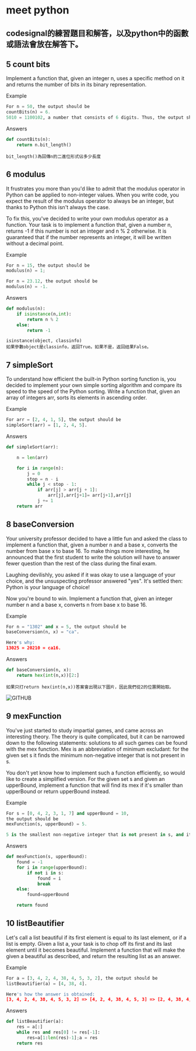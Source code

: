 # meet python
## codesignal的練習題目和解答，以及python中的函數或語法會放在解答下。
## 5 count bits
Implement a function that, given an integer n, uses a specific method on it and returns the number of bits in its binary representation.

Example
```python
For n = 50, the output should be
countBits(n) = 6.
5010 = 1100102, a number that consists of 6 digits. Thus, the output should be 6.
```
Answers
```python
def countBits(n):
    return n.bit_length()
```
    bit_length()為回傳n的二進位形式佔多少長度    

## 6 modulus
It frustrates you more than you'd like to admit that the modulus operator in Python can be applied to non-integer values. When you write code, you expect the result of the modulus operator to always be an integer, but thanks to Python this isn't always the case.

To fix this, you've decided to write your own modulus operator as a function. Your task is to implement a function that, given a number n, returns -1 if this number is not an integer and n % 2 otherwise. It is guaranteed that if the number represents an integer, it will be written without a decimal point.

Example
```python
For n = 15, the output should be
modulus(n) = 1;

For n = 23.12, the output should be
modulus(n) = -1.
```
Answers
```python
def modulus(n):
    if isinstance(n,int):
        return n % 2
    else:
        return -1
```
    isinstance(object, classinfo)    
    如果參數object是classinfo，返回True。如果不是，返回结果False。  
    
## 7 simpleSort
To understand how efficient the built-in Python sorting function is, you decided to implement your own simple sorting algorithm and compare its speed to the speed of the Python sorting. Write a function that, given an array of integers arr, sorts its elements in ascending order.

Example
```python
For arr = [2, 4, 1, 5], the output should be
simpleSort(arr) = [1, 2, 4, 5].
```
Answers
```python
def simpleSort(arr):

    n = len(arr)

    for i in range(n):
        j = 0
        stop = n - i
        while j < stop - 1:
            if arr[j] > arr[j + 1]:
                arr[j],arr[j+1]= arr[j+1],arr[j] 
            j += 1
    return arr

```
## 8 baseConversion
Your university professor decided to have a little fun and asked the class to implement a function that, given a number n and a base x, converts the number from base x to base 16. To make things more interesting, he announced that the first student to write the solution will have to answer fewer question than the rest of the class during the final exam.

Laughing devilishly, you asked if it was okay to use a language of your choice, and the unsuspecting professor answered "yes". It's settled then: Python is your language of choice!

Now you're bound to win. Implement a function that, given an integer number n and a base x, converts n from base x to base 16.

Example
```python
For n = "1302" and x = 5, the output should be
baseConversion(n, x) = "ca".

Here's why:
13025 = 20210 = ca16.
```
Answers
```python
def baseConversion(n, x):
    return hex(int(n,x))[2:]
```
    如果只打return hex(int(n,x))答案會出現以下圖片，因此我們從2的位置開始取。
![GITHUB](https://github.com/tzuying0312/Learning-Code/blob/master/codesignal/baseConversion.jpg)

## 9 mexFunction
You've just started to study impartial games, and came across an interesting theory. The theory is quite complicated, but it can be narrowed down to the following statements: solutions to all such games can be found with the mex function. Mex is an abbreviation of minimum excludant: for the given set s it finds the minimum non-negative integer that is not present in s.

You don't yet know how to implement such a function efficiently, so would like to create a simplified version. For the given set s and given an upperBound, implement a function that will find its mex if it's smaller than upperBound or return upperBound instead.

Example
```python
For s = [0, 4, 2, 3, 1, 7] and upperBound = 10,
the output should be
mexFunction(s, upperBound) = 5.

5 is the smallest non-negative integer that is not present in s, and it is smaller than upperBound.
```
Answers
```python
def mexFunction(s, upperBound):
    found = -1
    for i in range(upperBound):
        if not i in s:
            found = i
            break
    else:
        found=upperBound

    return found
```
## 10 listBeautifier
Let's call a list beautiful if its first element is equal to its last element, or if a list is empty. Given a list a, your task is to chop off its first and its last element until it becomes beautiful. Implement a function that will make the given a beautiful as described, and return the resulting list as an answer.

Example
```python
For a = [3, 4, 2, 4, 38, 4, 5, 3, 2], the output should be
listBeautifier(a) = [4, 38, 4].

Here's how the answer is obtained:
[3, 4, 2, 4, 38, 4, 5, 3, 2] => [4, 2, 4, 38, 4, 5, 3] => [2, 4, 38, 4, 5] => [4, 38, 4].
```
Answers
```python
def listBeautifier(a):
    res = a[:]
    while res and res[0] != res[-1]:
        res=a[1:len(res)-1];a = res
    return res
```
